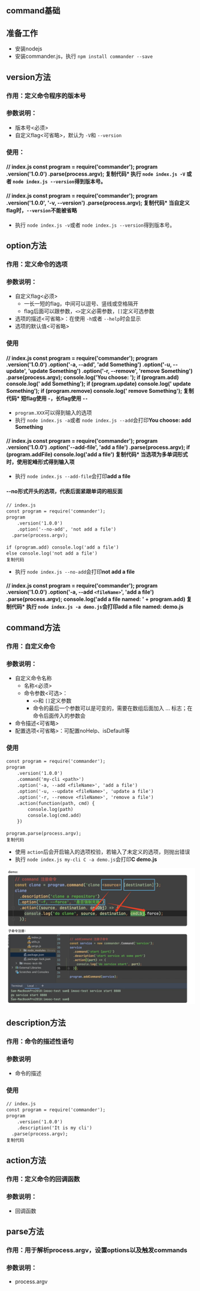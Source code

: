 ## command基础

## 准备工作

* 安装nodejs
* 安装commander.js，执行 `npm install commander --save`

## version方法

### 作用：定义命令程序的版本号

### 参数说明：

* 版本号<必须>
* 自定义flag<可省略>，默认为 `-V`和 `--version`

### 使用：

#### // index.js const program = require('commander'); program .version('1.0.0') .parse(process.argv); 复制代码* 执行 `node index.js -V` 或者 `node index.js --version`得到版本号。

#### // index.js const program = require('commander'); program .version('1.0.0', '-v, --version') .parse(process.argv); 复制代码* 当自定义flag时，`--version`不能被省略

* 执行 `node index.js -v`或者 `node index.js --version`得到版本号。

## option方法

### 作用：定义命令的选项

### 参数说明：

* 自定义flag<必须>
  * 一长一短的flag，中间可以逗号、竖线或空格隔开
  * flag后面可以跟参数，`<>`定义必需参数，`[]`定义可选参数
* 选项的描述<可省略>：在使用 `-h`或者 `--help`时会显示
* 选项的默认值<可省略>

### 使用

#### // index.js const program = require('commander'); program .version('1.0.0') .option('-a, --add', 'add Something') .option('-u, --update', 'update Something') .option('-r, --remove', 'remove Something') .parse(process.argv); console.log('You choose: '); if (program.add) console.log(' add Something'); if (program.update) console.log(' update Something'); if (program.remove) console.log(' remove Something'); 复制代码* 短flag使用 `-`，长flag使用 `--`

* `program.XXX`可以得到输入的选项
* 执行 `node index.js -a`或者 `node index.js --add`会打印**You choose: add Something**

#### // index.js const program = require('commander'); program .version('1.0.0') .option('--add-file', 'add a file') .parse(process.argv); if (program.addFile) console.log('add a file') 复制代码* 当选项为多单词形式时，使用驼峰形式得到输入项

* 执行 `node index.js --add-file`会打印**add a file**

#### --no形式开头的选项，代表后面紧跟单词的相反面

```
// index.js
const program = require('commander');
program
	.version('1.0.0')
	.option('--no-add', 'not add a file')
  .parse(process.argv);
 
if (program.add) console.log('add a file')
else console.log('not add a file')
复制代码
```

* 执行 `node index.js --no-add`会打印**not add a file**

#### // index.js const program = require('commander'); program .version('1.0.0') .option('-a, --add `<fileName>`', 'add a file') .parse(process.argv); console.log('add a file named: ' + program.add) 复制代码* 执行 `node index.js -a demo.js`会打印**add a file named: demo.js**

## command方法

### 作用：自定义命令

### 参数说明：

* 自定义命令名称
  * 名称<必须>
  * 命令参数<可选>：
    * `<>`和 `[]`定义参数
    * 命令的最后一个参数可以是可变的，需要在数组后面加入 ... 标志；在命令后面传入的参数会
* 命令描述<可省略>
* 配置选项<可省略>：可配置noHelp、isDefault等

### 使用

```
const program = require('commander');
program
	.version('1.0.0')
	.command('my-cli <path>')
	.option('-a, --add <fileName>', 'add a file')
	.option('-u, --update <fileName>', 'update a file')
	.option('-r, --remove <fileName>', 'remove a file')
	.action(function(path, cmd) {
		console.log(path)
		console.log(cmd.add)
	})
 
program.parse(process.argv);
复制代码
```

* 使用 `action`后会开启输入的选项校验，若输入了未定义的选项，则抛出错误
* 执行 `node index.js my-cli C -a demo.js`会打印**C demo.js**

![1677227239549](image/command基础/1677227239549.png)

## description方法

### 作用：命令的描述性语句

### 参数说明

* 命令的描述

### 使用

```
// index.js
const program = require('commander');
program
	.version('1.0.0')
	.description('It is my cli')
  .parse(process.argv);
复制代码
```

## action方法

### 作用：定义命令的回调函数

### 参数说明：

* 回调函数

## parse方法

### 作用：用于解析process.argv，设置options以及触发commands

### 参数说明：

* process.argv

